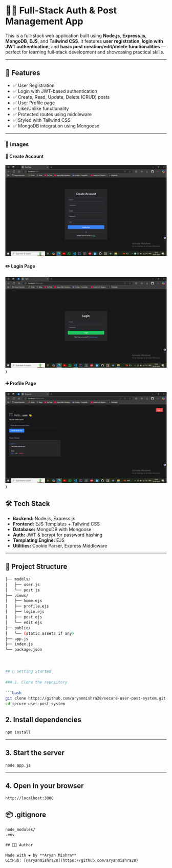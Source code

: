 # 🧑‍💻 Full-Stack Auth & Post Management App

This is a full-stack web application built using **Node.js**, **Express.js**, **MongoDB**, **EJS**, and **Tailwind CSS**. It features **user registration, login with JWT authentication**, and **basic post creation/edit/delete functionalities** — perfect for learning full-stack development and showcasing practical skills.

---

## 🚀 Features

- ✅ User Registration
- ✅ Login with JWT-based authentication
- ✅ Create, Read, Update, Delete (CRUD) posts
- ✅ User Profile page
- ✅ Like/Unlike functionality
- ✅ Protected routes using middleware
- ✅ Styled with Tailwind CSS
- ✅ MongoDB integration using Mongoose

---
### 🧾 Images

#### 📁  Create Account
![Create Account](https://github.com/aryanmishra28/secure-user-post-system/blob/main/images/Create%20Account.png)

#### ✏️ Login Page
![Login](https://github.com/aryanmishra28/secure-user-post-system/blob/main/images/login.png))

#### ➕ Profile Page
![Profile](https://github.com/aryanmishra28/secure-user-post-system/blob/main/images/user%20profile.png))


## 🛠️ Tech Stack

- **Backend:** Node.js, Express.js
- **Frontend:** EJS Templates + Tailwind CSS
- **Database:** MongoDB with Mongoose
- **Auth:** JWT & bcrypt for password hashing
- **Templating Engine:** EJS
- **Utilities:** Cookie Parser, Express Middleware

---

## 📂 Project Structure

```bash
├── models/
│   ├── user.js
│   └── post.js
├── views/
│   ├── home.ejs
│   ├── profile.ejs
│   ├── login.ejs
│   ├── post.ejs
│   └── edit.ejs
├── public/
│   └── (static assets if any)
├── app.js
├── index.js
└── package.json



## 🚀 Getting Started

### 1. Clone the repository

```bash
git clone https://github.com/aryanmishra28/secure-user-post-system.git
cd secure-user-post-system

```


## 2. Install dependencies

```
npm install

```
 ---
## 3. Start the server

```
node app.js
```
---

## 4. Open in your browser
```
http://localhost:3000
```


## 📦 .gitignore

```
node_modules/
.env

## 👨‍💻 Author

Made with ❤️ by **Aryan Mishra**
GitHub: [@aryanmishra28](https://github.com/aryanmishra28)
